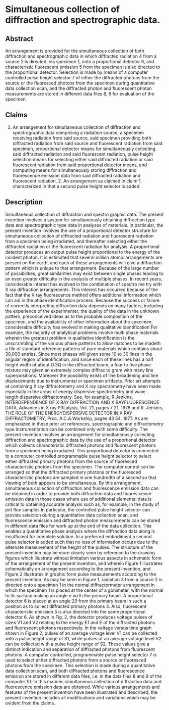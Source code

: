 # Simultaneous collection of diffraction and spectrographic data.

## Abstract
An arrangement is provided for the simultaneous collection of both diffraction and spectrographic data in which diffracted radiation 4 from a source 2 is directed, via specimen 1, onto a proportional detector 6, and characteristic fluorescent emission 5 from the specimen is also directed to the proportional detector. Selection is made by means of a computer controlled pulse height selector 7 of either the diffracted photons from the source or the fluoresced photons from the specimen during quantitative data collection scan, and the diffracted photon and fluorescent photon measurements are stored in different data files 8, 9 for evaluation of the specimen.

## Claims
1. An arrangement for simultaneous collection of diffraction and spectrographic data comprising a radiation source, a specimen receiving radiation from said source, said specimen providing both diffracted radiation from said source and fluorescent radiation from said specimen, proportional detector means for simultaneously collecting said diffracted radiation and said fluorescent radiation, pulse height selection means for selecting either said diffracted radiation or said fluorescent radiation from said proportional detector means, and computing means for simultaneously storing diffraction and fluorescence emission data from said diffracted radiation and fluorescent radiation. 2. An arrangement as claimed in claim 1, characterized in that a second pulse height selector is added.

## Description
Simultaneous collection of diffraction and spectro graphic data. The present invention involves a system for simultaneously obtaining diffraction type data and spectrographic type data in analyses of materials. In particular, the present invention involves the use of a proportional detector structure for simultaneous collection of diffracted radiation and fluorescent radiation from a specimen being irradiated, and thereafter selecting either the diffracted radiation or the fluorescent radiation for analysis. A proportional detector produces an output pulse height proportional to the energy of the incident photon. It is estimated that several million atomic arrangements are present on the earth, and each of these arrangements will give a diffraction pattern which is unique to that arrangement. Because of the large number of possibilities, great similarities may exist between single phases leading to an even greater difficulty in the analysis of multiple phases. In recent years, considerable interest has evolved in the combination of spectro me try with X ray diffraction arrangements. This interest has occurred because of the fact that the X ray fluorescence method offers additional information which can aid in the phase identification process. Because the success or failure of correctly interpreting diffraction data depends on many factors, including the experience of the experimenter, the quality of the data in the unknown pattern, preconceived ideas as to the probable composition of the specimen, and the availability of other information about the specimen, considerable difficulty has evolved in making qualitative identification.For example, the majority of analytical problems involve multi phase materials wherein the greatest problem in qualitative identification is the unscrambling of the various phase patterns to allow matches to be madeth a file of standard reference patterns of pure materials which contains about 30,000 entries. Since most phases will given some 10 to 30 lines in the angular region of identification, and since each of these lines has a half height width of about O.3Q in the diffracted beam, a four to five phase mixture may given an extremely complex diffrac to gram with many line superpositions. Moreover the possibility exists of line broadening and line displacements due to instrumental or specimen artifacts. Prior art attempts at combining X ray diffractometry and X ray spectrometry have been made especially in the areas of energy dispersive spectrometry and wave length.dispersive diffractometry. See, for example, R.Jenkins, INTERDEPENDENCE OF X RAY DIFFRACTION AND X RAYFLUORESCENCE DATA, Advances in X ray P3Lalysis, Vol. 21, pages 7 21, 1978 and R. Jenkins, THE ROLE OF THE ENERGYDISPERSIVE DETECTOR IN X RAY DIFFRACTOMETRY, Proc. A.C.A.Workship, pages 43 54, 1977. As are emphasized in these prior art references, spectrographic and diffractometry type instrumentation can be combined only with some difficulty. The present invention involves an arrangement for simultaneously collecting diffraction and spectrographic data by the use of a proportional detector which collects characteristic diffracted photons and fluorescent photons from a specimen being irradiated. This proportional detector is connected to a computer controlled programmable pulse height selector to select either diffracted primary photons from the source of fluoresced characteristic photons from the specimen. The computer control can be arranged so that the diffracted primary photons or the fluoresced characteristic photons are sampled in one hundredth of a second so that viewing of both appears to be simultaneous. By this arrangement, simultaneous collection of diffraction and fluorescence emission data can be obtained in order to provide both diffraction data and fluores cence emission data in those cases where use of additional elemental data is critical to obtaining accurate analysis such as, for example, in the study of pot flux samples.In particular, the controlled pulse height selector can provide selection during a quantitative data collection scan, and fluorescence emission and diffracted photon measurements can be stored in different data files for work up at the end of the data collection. This enables a quantitative phase analysis where the diffraction data along is insufficient for complete solution. In a preferred embodiment a second pulse selector is added such that no loss of information occurs due to the alternate measurement of the height of the pulses. The structure of the present invention may be more clearly seen by reference to the drawing figures which illustrate without limitation various aspects in schematic form of the arrangement of the present invention, and wherein Figure 1 illustrates schematically an arrangement according to the present invention, and Figure 2 illustrates in graphic form pulse measurements according to the present invention. As may be seen in Figure 1, radiation 3 from a source 2 is directed onto a specimen 1 in the normal diffractormeter arrangement in which the specimen 1 is placed at the center of a gonimeter, with the normal to its surface making an angle e wzth the primary beam. A proportional detector 6 is placed at an angle 29 from the primary beam in such a position as to collect diffracted primary photons 4. Also, fluorescent characteristic emission 5 is also directed into the same proportional detector 6. As shown in Fig. 2, the detector produces voltage pulses of sizes V1 and V2 relating to the energy E1 and E of the diffracted photons and fluorescent photons respectively. In the voltage versus time graph shown in Figure 2, pulses of an average voltage level V1 can be collected with a pulse height range of S1, while pulses of an average voltage level V2 can be collected with a pulse height range of S2. These values give a distinct indication and separation of diffracted photons from fluorescent photons. A computer controlled, programmable pulse height selector 7 is used to select either diffracted photons from a source or fluoresced photons from the specimen. This selection is made during a quantitative data collection scan, and both diffracted photons and fluorescence emission are stored in different data files, i.e. in the data files 8 and 9 of the computer 10. In this manner, simultaneous collection of diffraction data and fluorescence emission data are obtained. While various arrangements and features of the present invention have been illustrated and described, the present invention includes all modifications and variations which may be evident from the claims.